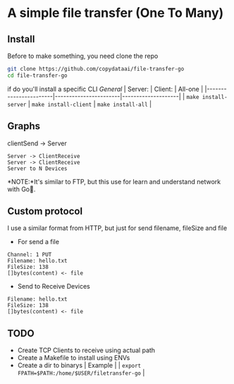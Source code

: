 # A simple file transfer (One To Many)

## Install 
Before to make something, you need clone the repo

``` sh
git clone https://github.com/copydataai/file-transfer-go
cd file-transfer-go
```
if do you'll install a specific CLI
*General*
| Server:               | Client:               | All-one            |
|-----------------------|-----------------------|--------------------|
| `make install-server` | `make install-client` | `make install-all` |


## Graphs 
clientSend -> Server 
    
    Server -> ClientReceive
    Server -> ClientReceive
    Server to N Devices
    

*NOTE:*It's similar to FTP, but this use for learn and understand network with Go💙.
## Custom protocol
I use a similar format from HTTP, but just for send filename, fileSize and file 

* For send a file 
``` rich-text-format
Channel: 1 PUT
Filename: hello.txt
FileSize: 138
[]bytes(content) <- file
```
* Send to Receive Devices
``` rich-text-format
Filename: hello.txt
FileSize: 138
[]bytes(content) <- file
```

## TODO
* Create TCP Clients to receive using actual path
* Create a Makefile to install using ENVs 
* Create a dir to binarys
| Example                                         |
| `export FPATH=$PATH:/home/$USER/filetransfer-go` |
